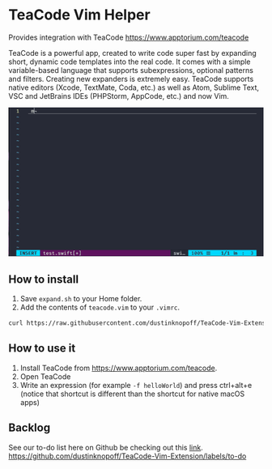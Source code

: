 # TeaCode Vim Helper

Provides integration with TeaCode https://www.apptorium.com/teacode

TeaCode is a powerful app, created to write code super fast by expanding short, dynamic code templates into the real code. It comes with a simple variable-based language that supports subexpressions, optional patterns and filters. Creating new expanders is extremely easy. TeaCode supports native editors (Xcode, TextMate, Coda, etc.) as well as Atom, Sublime Text, VSC and JetBrains IDEs (PHPStorm, AppCode, etc.) and now Vim.

![](./example.gif)

## How to install

1. Save `expand.sh` to your Home folder.
2. Add the contents of `teacode.vim` to your `.vimrc`.

```bash
curl https://raw.githubusercontent.com/dustinknopoff/TeaCode-Vim-Extension/master/teacode.vim >> ~/.vimrc
```

## How to use it

1. Install TeaCode from https://www.apptorium.com/teacode.
2. Open TeaCode
3. Write an expression (for example `-f helloWorld`) and press ctrl+alt+e (notice that shortcut is different than the shortcut for native macOS apps)

## Backlog

See our to-do list here on Github be checking out this [link](https://github.com/dustinknopoff/TeaCode-Vim-Extension/labels/to-do). https://github.com/dustinknopoff/TeaCode-Vim-Extension/labels/to-do
